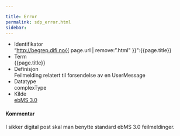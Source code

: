 ```yaml
---

title: Error  
permalink: sdp_error.html
sidebar:
---
```


  - Identifikator  
    “http://begrep.difi.no{{ page.url | remove:”.html"
    }}":{{page.title}}
  - Term  
    {{page.title}}
  - Definisjon  
    Feilmelding relatert til forsendelse av en UserMessage
  - Datatype  
    complexType
  - Kilde  
    [ebMS 3.0](http://docs.oasis-open.org/ebxml-msg/ebms/v3.0/core/ebms-header-3_0-200704.xsd)

#### Kommentar

I sikker digital post skal man benytte standard ebMS 3.0 feilmeldinger.

